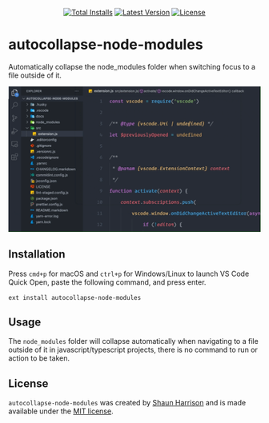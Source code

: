 <p align="center">
<a href="https://marketplace.visualstudio.com/items?itemName=shnhrrsn.autocollapse-node-modules"><img src="https://vsmarketplacebadge.apphb.com/installs/shnhrrsn.autocollapse-node-modules.svg" alt="Total Installs"></a>
<a href="https://marketplace.visualstudio.com/items?itemName=shnhrrsn.autocollapse-node-modules"><img src="https://vsmarketplacebadge.apphb.com/version-short/shnhrrsn.autocollapse-node-modules.svg" alt="Latest Version"></a>
<a href="./LICENSE"><img src="https://img.shields.io/github/license/shnhrrsn/vscode-autocollapse-node-modules" alt="License"></a>
</p>

# autocollapse-node-modules

Automatically collapse the node_modules folder when switching focus to a file outside of it.

![extension preview](docs/preview.gif)

## Installation

Press `cmd+p` for macOS and `ctrl+p` for Windows/Linux to launch VS Code Quick Open, paste the following command, and press enter.

```
ext install autocollapse-node-modules
```

## Usage

The `node_modules` folder will collapse automatically when navigating to a file outside of it in javascript/typescript projects, there is no command to run or action to be taken.

## License

`autocollapse-node-modules` was created by [Shaun Harrison](https://github.com/shnhrrsn) and is made available under the [MIT license](LICENSE).
